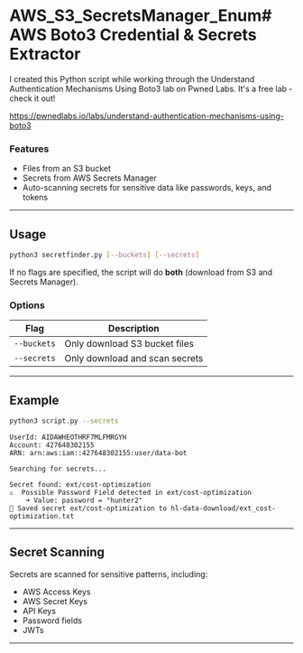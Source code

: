 # AWS_S3_SecretsManager_Enum# AWS Boto3 Credential & Secrets Extractor

I created this Python script while working through the Understand Authentication Mechanisms Using Boto3 lab on Pwned Labs. It's a free lab - check it out!

https://pwnedlabs.io/labs/understand-authentication-mechanisms-using-boto3

### Features
- Files from an S3 bucket
- Secrets from AWS Secrets Manager
- Auto-scanning secrets for sensitive data like passwords, keys, and tokens


---


## Usage

```bash
python3 secretfinder.py [--buckets] [--secrets]
```

If no flags are specified, the script will do **both** (download from S3 and Secrets Manager).

### Options

| Flag        | Description                               |
|-------------|-------------------------------------------|
| `--buckets` | Only download S3 bucket files             |
| `--secrets` | Only download and scan secrets            |

---

## Example

```bash
python3 script.py --secrets
```

```
UserId: AIDAWHEOTHRF7MLFMRGYH
Account: 427648302155
ARN: arn:aws:iam::427648302155:user/data-bot

Searching for secrets...

Secret found: ext/cost-optimization
⚠️  Possible Password Field detected in ext/cost-optimization
    ➜ Value: password = "hunter2"
💾 Saved secret ext/cost-optimization to hl-data-download/ext_cost-optimization.txt
```

---

## Secret Scanning

Secrets are scanned for sensitive patterns, including:

- AWS Access Keys
- AWS Secret Keys
- API Keys
- Password fields
- JWTs

---